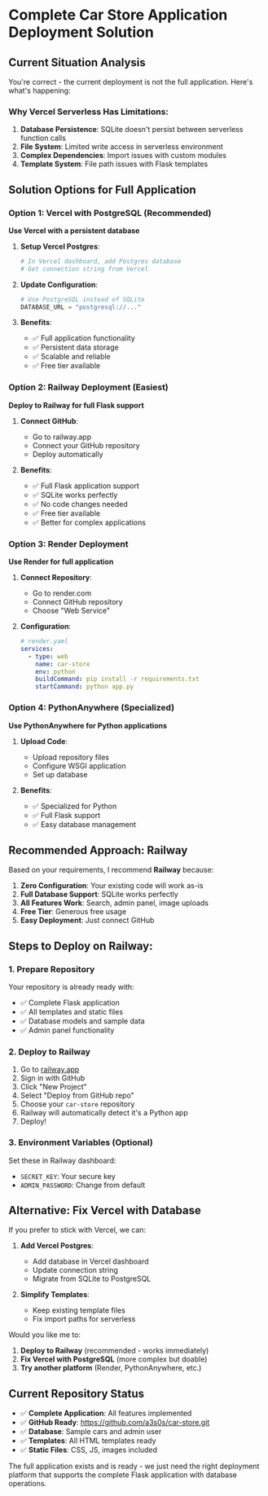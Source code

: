 # Complete Car Store Application Deployment Solution

## Current Situation Analysis

You're correct - the current deployment is not the full application. Here's what's happening:

### Why Vercel Serverless Has Limitations:
1. **Database Persistence**: SQLite doesn't persist between serverless function calls
2. **File System**: Limited write access in serverless environment
3. **Complex Dependencies**: Import issues with custom modules
4. **Template System**: File path issues with Flask templates

## Solution Options for Full Application

### Option 1: Vercel with PostgreSQL (Recommended)
**Use Vercel with a persistent database**

1. **Setup Vercel Postgres**:
   ```bash
   # In Vercel dashboard, add Postgres database
   # Get connection string from Vercel
   ```

2. **Update Configuration**:
   ```python
   # Use PostgreSQL instead of SQLite
   DATABASE_URL = "postgresql://..."
   ```

3. **Benefits**:
   - ✅ Full application functionality
   - ✅ Persistent data storage
   - ✅ Scalable and reliable
   - ✅ Free tier available

### Option 2: Railway Deployment (Easiest)
**Deploy to Railway for full Flask support**

1. **Connect GitHub**:
   - Go to railway.app
   - Connect your GitHub repository
   - Deploy automatically

2. **Benefits**:
   - ✅ Full Flask application support
   - ✅ SQLite works perfectly
   - ✅ No code changes needed
   - ✅ Free tier available
   - ✅ Better for complex applications

### Option 3: Render Deployment
**Use Render for full application**

1. **Connect Repository**:
   - Go to render.com
   - Connect GitHub repository
   - Choose "Web Service"

2. **Configuration**:
   ```yaml
   # render.yaml
   services:
     - type: web
       name: car-store
       env: python
       buildCommand: pip install -r requirements.txt
       startCommand: python app.py
   ```

### Option 4: PythonAnywhere (Specialized)
**Use PythonAnywhere for Python applications**

1. **Upload Code**:
   - Upload repository files
   - Configure WSGI application
   - Set up database

2. **Benefits**:
   - ✅ Specialized for Python
   - ✅ Full Flask support
   - ✅ Easy database management

## Recommended Approach: Railway

Based on your requirements, I recommend **Railway** because:

1. **Zero Configuration**: Your existing code will work as-is
2. **Full Database Support**: SQLite works perfectly
3. **All Features Work**: Search, admin panel, image uploads
4. **Free Tier**: Generous free usage
5. **Easy Deployment**: Just connect GitHub

## Steps to Deploy on Railway:

### 1. Prepare Repository
Your repository is already ready with:
- ✅ Complete Flask application
- ✅ All templates and static files
- ✅ Database models and sample data
- ✅ Admin panel functionality

### 2. Deploy to Railway
1. Go to [railway.app](https://railway.app)
2. Sign in with GitHub
3. Click "New Project"
4. Select "Deploy from GitHub repo"
5. Choose your `car-store` repository
6. Railway will automatically detect it's a Python app
7. Deploy!

### 3. Environment Variables (Optional)
Set these in Railway dashboard:
- `SECRET_KEY`: Your secure key
- `ADMIN_PASSWORD`: Change from default

## Alternative: Fix Vercel with Database

If you prefer to stick with Vercel, we can:

1. **Add Vercel Postgres**:
   - Add database in Vercel dashboard
   - Update connection string
   - Migrate from SQLite to PostgreSQL

2. **Simplify Templates**:
   - Keep existing template files
   - Fix import paths for serverless

Would you like me to:
1. **Deploy to Railway** (recommended - works immediately)
2. **Fix Vercel with PostgreSQL** (more complex but doable)
3. **Try another platform** (Render, PythonAnywhere, etc.)

## Current Repository Status
- ✅ **Complete Application**: All features implemented
- ✅ **GitHub Ready**: https://github.com/a3s0s/car-store.git
- ✅ **Database**: Sample cars and admin user
- ✅ **Templates**: All HTML templates ready
- ✅ **Static Files**: CSS, JS, images included

The full application exists and is ready - we just need the right deployment platform that supports the complete Flask application with database operations.